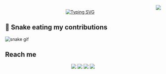 <img align="right" src="https://visitor-badge.laobi.icu/badge?page_id=Sanju0910.Sanju0910">
<a href="https://git.io/typing-svg">
<p align='center'>
<img src="https://readme-typing-svg.herokuapp.com?font=Fira+Code&weight=500&size=30&pause=1000&color=F70000&hCenter=true&vCenter=true&width=600&height=60&lines=Hey+There!%2C+%F0%9F%91%8B;Nice+to+meet+you....%F0%9F%98%87;Myself+Sreeshankar%2C+aka.+Sanju+%F0%9F%98%8C;From+Kerala%2C+India+%F0%9F%87%AE%F0%9F%87%B3%F0%9F%93%8D" alt="Typing SVG" />
</a>
</p>

## 🐍 Snake eating my contributions 

![snake gif](https://github.com/Sanju0910/Sanju0910/blob/output/github-contribution-grid-snake.svg)

## Reach me 

<p align='center'>
<a href = "mailto: sreeshankar0910@gmail.com"><img src="https://img.shields.io/badge/-Gmail-c71610?style=for-the-badge&logo=gmail&logoColor=white&bgColor=red" target="_blank"></a>
<a href = "https://instagram.com/_sk_sanju__" target="_blank"><img src="https://img.shields.io/badge/-Instagram-dd2a7b?style=for-the-badge&logo=instagram&logoColor=white" target="_blank"></a>
<a href = "https://www.facebook.com/sreeshankar.k.1?mibextid=ZbWKwL" target="_blank"><img src="https://img.shields.io/badge/-Facebook-1778f2?style=for-the-badge&logo=facebook&logoColor=white" target="_blank"></a>
<a href = "https://t.me/sksanju0910" target="_blank"><img src="https://img.shields.io/badge/-Telegram-229ed9?style=for-the-badge&logo=telegram&logoColor=white" target="_blank"></a>
</p>


 


